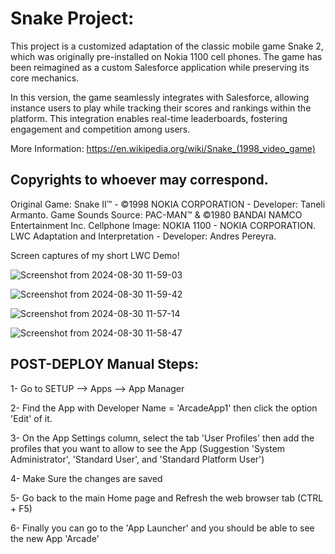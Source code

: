 # Snake Project: 

This project is a customized adaptation of the classic mobile game Snake 2, which was originally pre-installed on Nokia 1100 cell phones. The game has been reimagined as a custom Salesforce application while preserving its core mechanics.

In this version, the game seamlessly integrates with Salesforce, allowing instance users to play while tracking their scores and rankings within the platform. This integration enables real-time leaderboards, fostering engagement and competition among users.

More Information: https://en.wikipedia.org/wiki/Snake_(1998_video_game)

## Copyrights to whoever may correspond.
Original Game: Snake II™ - ©1998 NOKIA CORPORATION - Developer: Taneli Armanto.
Game Sounds Source: PAC-MAN™ & ©1980 BANDAI NAMCO Entertainment Inc.
Cellphone Image: NOKIA 1100 - NOKIA CORPORATION.
LWC Adaptation and Interpretation -  Developer: Andres Pereyra. 

Screen captures of my short LWC Demo!

![Screenshot from 2024-08-30 11-59-03](https://github.com/user-attachments/assets/a2f01f7e-da2d-4aa6-8b24-4b6aa28e4aa3)

![Screenshot from 2024-08-30 11-59-42](https://github.com/user-attachments/assets/55f7ac23-7c22-4630-a159-0291e412c85a)

![Screenshot from 2024-08-30 11-57-14](https://github.com/user-attachments/assets/21f5db79-9d8c-40e8-a9da-42d480b30cd2)

![Screenshot from 2024-08-30 11-58-47](https://github.com/user-attachments/assets/50f47a61-3786-4f2a-aab1-1ef4b99da23c)

## POST-DEPLOY Manual Steps: 
1- Go to SETUP --> Apps --> App Manager

2- Find the App with Developer Name  = 'ArcadeApp1' then click the option 'Edit' of it. 

3- On the App Settings column, select the tab 'User Profiles' then add the profiles that you want to allow to see the App (Suggestion 'System Administrator', 'Standard User', and 'Standard Platform User') 

4- Make Sure the changes are saved

5- Go back to the main Home page and Refresh the web browser tab (CTRL + F5)

6- Finally you can go to the 'App Launcher' and you should be able to see the new App 'Arcade' 
